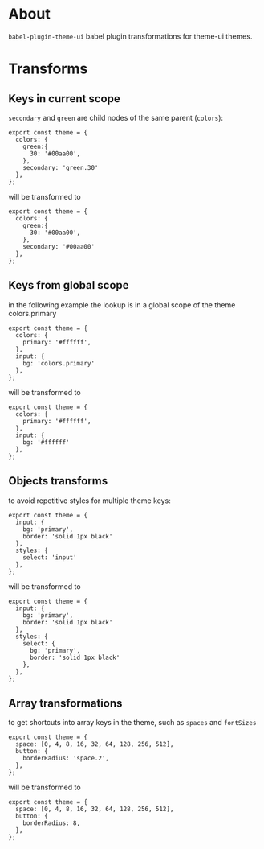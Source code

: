 
# About

`babel-plugin-theme-ui` babel plugin transformations for theme-ui themes.

# Transforms

## Keys in current scope

`secondary` and `green` are child nodes of the same parent (`colors`):
```
export const theme = {
  colors: {
    green:{
      30: '#00aa00',
    },
    secondary: 'green.30'
  },
};  
```
will be transformed to 
```
export const theme = {
  colors: {
    green:{
      30: '#00aa00',
    },
    secondary: '#00aa00'
  },
};  
```

## Keys from global scope

in the following example the lookup is in a global scope of the theme colors.primary
```
export const theme = {
  colors: {
    primary: '#ffffff',
  },
  input: {
    bg: 'colors.primary'
  },
};
```
will be transformed to 
```
export const theme = {
  colors: {
    primary: '#ffffff',
  },
  input: {
    bg: '#ffffff'
  },
};
```

## Objects transforms

to avoid repetitive styles for multiple theme keys:

```
export const theme = {
  input: {
    bg: 'primary',
    border: 'solid 1px black'    
  },
  styles: {
    select: 'input'
  },
};
```
will be transformed to 
```
export const theme = {
  input: {
    bg: 'primary',
    border: 'solid 1px black'    
  },
  styles: {
    select: {
      bg: 'primary',
      border: 'solid 1px black'    
    },
  },
};
```

## Array transformations

to get shortcuts into array keys in the theme, such as `spaces` and `fontSizes`

```
export const theme = {
  space: [0, 4, 8, 16, 32, 64, 128, 256, 512],
  button: {
    borderRadius: 'space.2',
  },
};
```
will be transformed to 
```
export const theme = {
  space: [0, 4, 8, 16, 32, 64, 128, 256, 512],
  button: {
    borderRadius: 8,
  },
};
```
